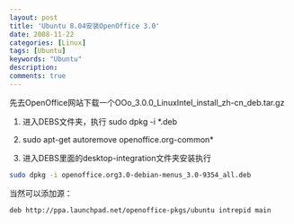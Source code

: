 ```yaml
---
layout: post
title: 'Ubuntu 8.04安装OpenOffice 3.0'
date: 2008-11-22
categories: [Linux]
tags: [Ubuntu]
keywords: "Ubuntu"
description: 
comments: true
---
```


先去OpenOffice网站下载一个OOo_3.0.0_LinuxIntel_install_zh-cn_deb.tar.gz
1. 进入DEBS文件夹，执行  sudo dpkg -i *.deb

2. sudo apt-get autoremove openoffice.org-common*

3. 进入DEBS里面的desktop-integration文件夹安装执行

``` bash
sudo dpkg -i openoffice.org3.0-debian-menus_3.0-9354_all.deb
```

当然可以添加源：

``` bash
deb http://ppa.launchpad.net/openoffice-pkgs/ubuntu intrepid main
```